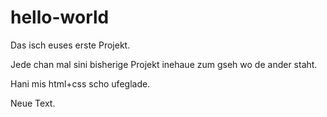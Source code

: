 # hello-world

Das isch euses erste Projekt.

Jede chan mal sini bisherige Projekt inehaue zum gseh wo de ander staht.

Hani mis html+css scho ufeglade.

Neue Text.
